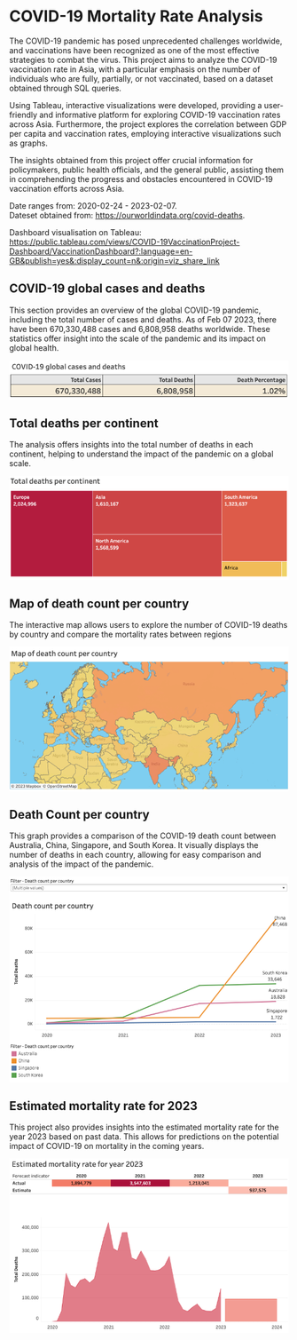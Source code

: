 # COVID-19 Mortality Rate Analysis

The COVID-19 pandemic has posed unprecedented challenges worldwide, and vaccinations have been recognized as one of the most effective strategies to combat the virus. This project aims to analyze the COVID-19 vaccination rate in Asia, with a particular emphasis on the number of individuals who are fully, partially, or not vaccinated, based on a dataset obtained through SQL queries.

Using Tableau, interactive visualizations were developed, providing a user-friendly and informative platform for exploring COVID-19 vaccination rates across Asia. Furthermore, the project explores the correlation between GDP per capita and vaccination rates, employing interactive visualizations such as graphs.

The insights obtained from this project offer crucial information for policymakers, public health officials, and the general public, assisting them in comprehending the progress and obstacles encountered in COVID-19 vaccination efforts across Asia.

Date ranges from: 2020-02-24 - 2023-02-07.\
Dateset obtained from: https://ourworldindata.org/covid-deaths. 

Dashboard visualisation on Tableau: https://public.tableau.com/views/COVID-19VaccinationProject-Dashboard/VaccinationDashboard?:language=en-GB&publish=yes&:display_count=n&:origin=viz_share_link

## COVID-19 global cases and deaths
This section provides an overview of the global COVID-19 pandemic, including the total number of cases and deaths. As of Feb 07 2023, there have been 670,330,488 cases and 6,808,958 deaths worldwide. These statistics offer insight into the scale of the pandemic and its impact on global health. 

<img align="center" src= "https://github.com/zhicongg13/COVID-19-Mortality-Rate-Analysis/blob/main/Images/Image%201%20-%20Global%20cases%20and%20deaths.png">


## Total deaths per continent
The analysis offers insights into the total number of deaths in each continent, helping to understand the impact of the pandemic on a global scale. 

<img align="center" src= "https://github.com/zhicongg13/COVID-19-Mortality-Rate-Analysis/blob/main/Images/Image%202%20-%20Total%20deaths%20per%20continent.png">



## Map of death count per country
The interactive map allows users to explore the number of COVID-19 deaths by country and compare the mortality rates between regions

<img align="center" src= "https://github.com/zhicongg13/COVID-19-Mortality-Rate-Analysis/blob/main/Images/Image%203%20-%20Map%20of%20death%20count%20per%20country.png">


## Death Count per country
This graph provides a comparison of the COVID-19 death count between Australia, China, Singapore, and South Korea. It visually displays the number of deaths in each country, allowing for easy comparison and analysis of the impact of the pandemic. 

<img align="center" src= "https://github.com/zhicongg13/COVID-19-Mortality-Rate-Analysis/blob/main/Images/Image%204%20-%20Death%20Count%20per%20country.png">


## Estimated mortality rate for 2023
This project also provides insights into the estimated mortality rate for the year 2023 based on past data. This allows for predictions on the potential impact of COVID-19 on mortality in the coming years.

<img align="center" src= "https://github.com/zhicongg13/COVID-19-Mortality-Rate-Analysis/blob/main/Images/Image%205%20-%20Estimated%20mortality%20rate%20for%202023.png">
<img align="center" src= "https://github.com/zhicongg13/COVID-19-Mortality-Rate-Analysis/blob/main/Images/Image%206%20-%20Estimate%20mortality%20rate%20graph%20for%202023.png">
